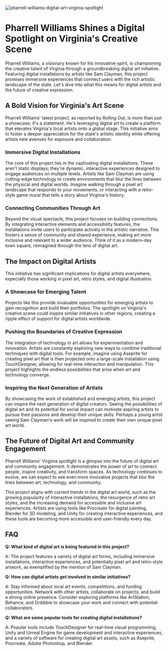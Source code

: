 ![pharrell-williams-digital-art-virginia-spotlight](https://images.pexels.com/photos/9002742/pexels-photo-9002742.jpeg?auto=compress&cs=tinysrgb&fit=crop&h=627&w=1200)

# Pharrell Williams Shines a Digital Spotlight on Virginia's Creative Scene

Pharrell Williams, a visionary known for his innovative spirit, is championing the creative talent of Virginia through a groundbreaking digital art initiative. Featuring digital installations by artists like Sam Clayman, this project promises immersive experiences that connect users with the rich artistic landscape of the state. Let's dive into what this means for digital artists and the future of creative expression.

## A Bold Vision for Virginia's Art Scene

Pharrell Williams' latest project, as reported by Rolling Out, is more than just a showcase; it's a statement. He's leveraging digital art to create a platform that elevates Virginia's local artists onto a global stage. This initiative aims to foster a deeper appreciation for the state's artistic identity while offering artists new avenues for exposure and collaboration.

### Immersive Digital Installations

The core of this project lies in the captivating digital installations. These aren't static displays; they're dynamic, interactive experiences designed to engage audiences on multiple levels. Artists like Sam Clayman are using cutting-edge technology to create environments that blur the lines between the physical and digital worlds. Imagine walking through a pixel art landscape that responds to your movements, or interacting with a retro-style game mural that tells a story about Virginia's history.

### Connecting Communities Through Art

Beyond the visual spectacle, this project focuses on building connections. By integrating interactive elements and accessibility features, the installations invite users to participate actively in the artistic narrative. This fosters a sense of community and shared experience, making art more inclusive and relevant to a wider audience. Think of it as a modern-day town square, reimagined through the lens of digital art.

## The Impact on Digital Artists

This initiative has significant implications for digital artists everywhere, especially those working in pixel art, retro styles, and digital illustration.

### A Showcase for Emerging Talent

Projects like this provide invaluable opportunities for emerging artists to gain recognition and build their portfolios. The spotlight on Virginia's creative scene could inspire similar initiatives in other regions, creating a ripple effect of support for digital artists worldwide.

### Pushing the Boundaries of Creative Expression

The integration of technology in art allows for experimentation and innovation. Artists are constantly exploring new ways to combine traditional techniques with digital tools. For example, imagine using Aseprite for creating pixel art that is then projected onto a large-scale installation using TouchDesigner, allowing for real-time interaction and manipulation. This project highlights the endless possibilities that arise when art and technology converge.

### Inspiring the Next Generation of Artists

By showcasing the work of established and emerging artists, this project can inspire the next generation of digital creators. Seeing the possibilities of digital art and its potential for social impact can motivate aspiring artists to pursue their passions and develop their unique skills. Perhaps a young artist seeing Sam Clayman's work will be inspired to create their own unique pixel art world.

## The Future of Digital Art and Community Engagement

Pharrell Williams' Virginia spotlight is a glimpse into the future of digital art and community engagement. It demonstrates the power of art to connect people, inspire creativity, and transform spaces. As technology continues to evolve, we can expect to see even more innovative projects that blur the lines between art, technology, and community.

This project aligns with current trends in the digital art world, such as the growing popularity of interactive installations, the resurgence of retro art styles, and the increasing demand for accessible and inclusive art experiences. Artists are using tools like Procreate for digital painting, Blender for 3D modeling, and Unity for creating interactive experiences, and these tools are becoming more accessible and user-friendly every day.

## FAQ

**Q: What kind of digital art is being featured in this project?**

A: The project features a variety of digital art forms, including immersive installations, interactive experiences, and potentially pixel art and retro-style artwork, as exemplified by the mention of Sam Clayman.

**Q: How can digital artists get involved in similar initiatives?**

A: Stay informed about local art events, competitions, and funding opportunities. Network with other artists, collaborate on projects, and build a strong online presence. Consider exploring platforms like ArtStation, Behance, and Dribbble to showcase your work and connect with potential collaborators.

**Q: What are some popular tools for creating digital installations?**

A: Popular tools include TouchDesigner for real-time visual programming, Unity and Unreal Engine for game development and interactive experiences, and a variety of software for creating digital art assets, such as Aseprite, Procreate, Adobe Photoshop, and Blender.